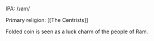 IPA: /ɹɐm/

Primary religion: [[The Centrists]]

Folded coin is seen as a luck charm of the people of Ram.
